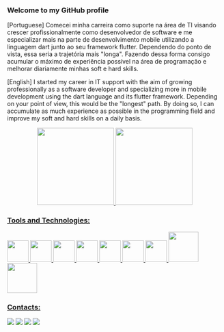 ### Welcome to my GitHub profile

[Portuguese]
Comecei minha carreira como suporte na área de TI visando crescer profissionalmente como desenvolvedor de software e me especializar mais na parte de desenvolvimento mobile utilizando a linguagem dart junto ao seu framework flutter. Dependendo do ponto de vista, essa seria a trajetória mais "longa". Fazendo dessa forma consigo acumular o máximo de experiência possível na área de programação e melhorar diariamente minhas soft e hard skills.

[English]
I started my career in IT support with the aim of growing professionally as a software developer and specializing more in mobile development using the dart language and its flutter framework. Depending on your point of view, this would be the "longest" path. By doing so, I can accumulate as much experience as possible in the programming field and improve my soft and hard skills on a daily basis.

<div align = "center">
<a href="https://github.com/leandrucarvalho">
<img height="180em" src="https://github-readme-stats.vercel.app/api/top-langs/?username=leandrucarvalho&layout=compact&langs_count=7&theme=dracula"/>
<img height="180em" src="https://github-readme-stats.vercel.app/api?username=leandrucarvalho&show_icons=true&theme=dracula&include_all_commits=true&count_private=true"/>
</div>
          
### Tools and Technologies:
<div>
<img src="https://cdn.jsdelivr.net/gh/devicons/devicon/icons/visualstudio/visualstudio-plain.svg" width="50" height="50"/>
<img src="https://cdn.jsdelivr.net/gh/devicons/devicon/icons/html5/html5-plain-wordmark.svg" width="50" height="50"/>
<img src="https://cdn.jsdelivr.net/gh/devicons/devicon/icons/css3/css3-plain-wordmark.svg" width="50" height="50"/>
<img src="https://cdn.jsdelivr.net/gh/devicons/devicon/icons/javascript/javascript-plain.svg" width="50" height="50"/>
<img src="https://cdn.jsdelivr.net/gh/devicons/devicon/icons/git/git-plain-wordmark.svg" width="50" height="50"/>
<img src="https://cdn.jsdelivr.net/gh/devicons/devicon/icons/dart/dart-plain-wordmark.svg" width="50" height="50"/>
<img src="https://cdn.jsdelivr.net/gh/devicons/devicon/icons/flutter/flutter-original.svg" width="50" height="50"/>
<img src="https://cdn.jsdelivr.net/gh/devicons/devicon/icons/mysql/mysql-original-wordmark.svg" width="70" height="70"/>
<img src="https://cdn.jsdelivr.net/gh/devicons/devicon/icons/oracle/oracle-original.svg" width="70" height="70"/>
</div>
          
### Contacts:

<div>
<a href="https://www.instagram.com/29_carvalho/" target="_blank"><img src="https://img.shields.io/badge/-Instagram-%23E4405F?style=for-the-badge&logo=instagram&logoColor=white" target="_blank"></a>
<a href = "mailto:leandrucs@gmail.com"><img src="https://img.shields.io/badge/Gmail-D14836?style=for-the-badge&logo=gmail&logoColor=white" target="_blank"></a>
<a href="https://www.linkedin.com/in/leandro-c-s/" target="_blank"><img src="https://img.shields.io/badge/-LinkedIn-%230077B5?style=for-the-badge&logo=linkedin&logoColor=white" target="_blank"></a>
<a href="https://www.dio.me/users/leandrucs" target="_blank"><img src="https://img.shields.io/badge/-Meu%20Perfil%20na%20DIO-30A3DC?style=for-the-badge" target="_blank"></a>
</div>
